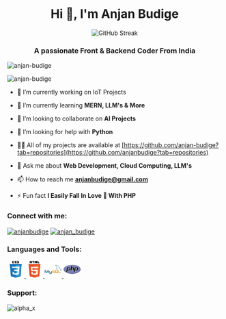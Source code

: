 <h1 align="center">Hi 👋, I'm Anjan Budige</h1>

<!--<picture>
<source 
  srcset="https://github-readme-stats.vercel.app/api?username=anjan-budige&show_icons=true&theme=dark"
  media="(prefers-color-scheme: dark)"
/>
<source
  srcset="https://github-readme-stats.vercel.app/api?username=anjan-budige&show_icons=true&theme=algolia"
  media="(prefers-color-scheme: light), (prefers-color-scheme: no-preference)"
/>
<img src="https://github-readme-stats.vercel.app/api?username=anjan-budige&show_icons=true&theme=radical" />
</picture>
-->
<p align="center">
    <img src="https://streak-stats.demolab.com?user=anjanbudige&theme=tokyonight" alt="GitHub Streak">
</p>


<h3 align="center">A passionate Front & Backend Coder From India</h3>

<p align="left"> <img src="https://komarev.com/ghpvc/?username=anjanbudige&label=Profile%20views&color=0e75b6&style=flat&theme=radiacal" alt="anjan-budige" /> </p>

<p align="left"><img src="https://github-profile-trophy.vercel.app/?username=anjanbudige" alt="anjan-budige" /></a> </p>

- 🔭 I’m currently working on IoT Projects

- 🌱 I’m currently learning **MERN, LLM's & More**

- 👯 I’m looking to collaborate on **AI Projects**

- 🤝 I’m looking for help with **Python**

- 👨‍💻 All of my projects are available at [https://github.com/anjan-budige?tab=repositories](https://github.com/anjanbudige?tab=repositories)

- 💬 Ask me about **Web Development, Cloud Computing, LLM's**

- 📫 How to reach me **anjanbudige@gmail.com**

- ⚡ Fun fact **I Easily Fall In Love 💜 With PHP**

<h3 align="left">Connect with me:</h3>
<p align="left">
<a href="https://dev.to/anjanbudige" target="blank"><img align="center" src="https://raw.githubusercontent.com/rahuldkjain/github-profile-readme-generator/master/src/images/icons/Social/devto.svg" alt="anjanbudige" height="30" width="40" /></a>
<a href="https://www.codechef.com/users/anjan_budige" target="blank"><img align="center" src="https://cdn.jsdelivr.net/npm/simple-icons@3.1.0/icons/codechef.svg" alt="anjan_budige" height="30" width="40" /></a>
</p>

<h3 align="left">Languages and Tools:</h3>
<p align="left"> <a href="https://www.w3schools.com/css/" target="_blank" rel="noreferrer"> <img src="https://raw.githubusercontent.com/devicons/devicon/master/icons/css3/css3-original-wordmark.svg" alt="css3" width="40" height="40"/> </a> <a href="https://www.w3.org/html/" target="_blank" rel="noreferrer"> <img src="https://raw.githubusercontent.com/devicons/devicon/master/icons/html5/html5-original-wordmark.svg" alt="html5" width="40" height="40"/> </a> <a href="https://www.mysql.com/" target="_blank" rel="noreferrer"> <img src="https://raw.githubusercontent.com/devicons/devicon/master/icons/mysql/mysql-original-wordmark.svg" alt="mysql" width="40" height="40"/> </a> <a href="https://www.php.net" target="_blank" rel="noreferrer"> <img src="https://raw.githubusercontent.com/devicons/devicon/master/icons/php/php-original.svg" alt="php" width="40" height="40"/> </a> </p>

<h3 align="left">Support:</h3>
<p><a href="https://www.buymeacoffee.com/alpha_x"> <img align="left" src="https://cdn.buymeacoffee.com/buttons/v2/default-yellow.png" height="50" width="210" alt="alpha_x" /></a></p><br><br>

